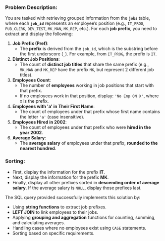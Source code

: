 ### Problem Description:

You are tasked with retrieving grouped information from the **`jobs`** table, where each **`job_id`** represents an employee’s position (e.g., `IT_PROG`, `PUB_CLERK`, `DEV_TEST`, `MK_MAN`, `MK_REP`, etc.). For each **job prefix**, you need to extract and display the following:

1. **Job Prefix (Pref)**:
   * The **prefix** is derived from the `job_id`, which is the substring before the first underscore (`_`). For example, from `IT_PROG`, the prefix is `IT`.
2. **Distinct Job Positions**:
   * The count of **distinct job titles** that share the same prefix (e.g., `MK_MAN` and `MK_REP` have the prefix `MK`, but represent 2 different job titles).
3. **Employees Count**:
   * The number of **employees** working in job positions that start with that prefix.
   * If no employees work in that position, display: `'No Emp ON X'`, where `X` is the prefix.
4. **Employees with 'a' in Their First Name**:
   * The count of employees under that prefix whose first name contains the letter `'a'` (case insensitive).
5. **Employees Hired in 2002**:
   * The count of employees under that prefix who were **hired in the year 2002**.
6. **Average Salary**:
   * The **average salary** of employees under that prefix, **rounded to the nearest hundred**.

### Sorting:

* First, display the information for the prefix **IT**.
* Next, display the information for the prefix **MK**.
* Finally, display all other prefixes sorted in **descending order of average salary**. If the average salary is `NULL`, display those prefixes last.

The SQL query provided successfully implements this solution by:

* Using **string functions** to extract job prefixes.
* **LEFT JOIN** to link employees to their jobs.
* Applying **grouping and aggregation** functions for counting, summing, and calculating averages.
* Handling cases where no employees exist using `CASE` statements.
* Sorting based on specific requirements.
